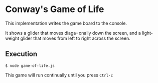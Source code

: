 # Conway's Game of Life

This implementation writes the game board to the console.

It shows a glider that moves diaga=onally down the screen, and a light-weight glider that moves from left to right across the screen.

## Execution

```shell
$ node game-of-life.js
```

This game will run continually until you press `Ctrl-c`
